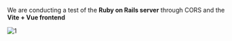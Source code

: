 We are conducting a test of the **Ruby on Rails server** through CORS and the **Vite + Vue frontend**

![1](https://github.com/user-attachments/assets/7010b25a-f4c5-40e6-bb01-1620084437d3)
